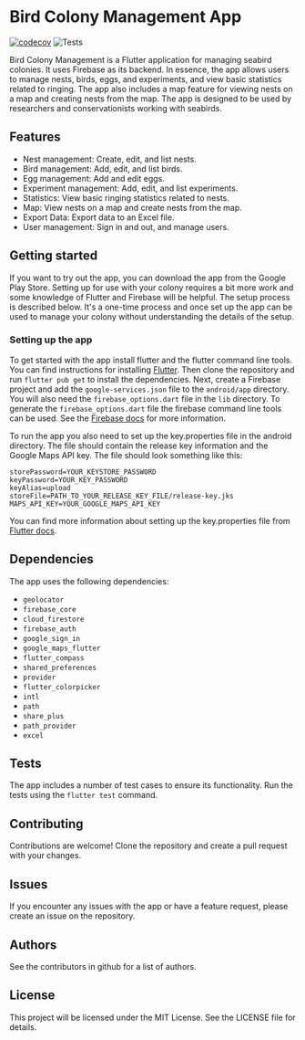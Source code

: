 # Bird Colony Management App

[![codecov](https://codecov.io/gh/rix133/flutter_bird_colony/graph/badge.svg?token=nIVX3odUDo)](https://codecov.io/gh/rix133/flutter_bird_colony)
![Tests](https://github.com/rix133/flutter_bird_colony/actions/workflows/codecov.yml/badge.svg)

Bird Colony Management is a Flutter application for managing seabird colonies.
It uses Firebase as its backend. In essence, the app allows users to manage nests, birds, eggs, 
and experiments, and view basic statistics related to ringing. The app also includes a map
feature for viewing nests on a map and creating nests from the map. The app is designed to be
used by researchers and conservationists working with seabirds.

## Features

- Nest management: Create, edit, and list nests.
- Bird management: Add, edit, and list birds.
- Egg management: Add and edit eggs.
- Experiment management: Add, edit, and list experiments.
- Statistics: View basic ringing statistics related to nests.
- Map: View nests on a map and create nests from the map.
- Export Data: Export data to an Excel file.
- User management: Sign in and out, and manage users.

## Getting started

If you want to try out the app, you can download the app from the Google Play Store. Setting up
for use with your colony requires a bit more work and some knowledge of Flutter and Firebase 
will be helpful. The setup process is described below. It's a one-time process and once set up
the app can be used to manage your colony without understanding the details of the setup.

### Setting up the app

To get started with the app install flutter and the flutter command line tools. You can find
instructions for installing [Flutter](https://flutter.dev/docs/get-started/install).
Then clone the repository and run  `flutter pub get` to install the dependencies.
Next, create a Firebase project and add  the `google-services.json` file to the `android/app` directory.
You will also need the `firebase_options.dart` file in the `lib` directory. To generate the `firebase_options.dart`
file the firebase command line tools can be used. See the
[Firebase docs](https://firebase.flutter.dev/docs/overview) for more information.

To run the app you also need to set up the key.properties file in the android directory. The file
should contain
the release key information and the Google Maps API key. The file should look something like this:

``` 
storePassword=YOUR_KEYSTORE_PASSWORD
keyPassword=YOUR_KEY_PASSWORD
keyAlias=upload
storeFile=PATH_TO_YOUR_RELEASE_KEY_FILE/release-key.jks
MAPS_API_KEY=YOUR_GOOGLE_MAPS_API_KEY
```

You can find more information about setting up the key.properties file
from [Flutter docs](https://docs.flutter.dev/deployment/android).

## Dependencies

The app uses the following dependencies:

- `geolocator`
- `firebase_core`
- `cloud_firestore`
- `firebase_auth`
- `google_sign_in`
- `google_maps_flutter`
- `flutter_compass`
- `shared_preferences`
- `provider`
- `flutter_colorpicker`
- `intl`
- `path`
- `share_plus`
- `path_provider`
- `excel`

## Tests

The app includes a number of test cases to ensure its functionality. Run the tests using the `flutter test` command.

## Contributing

Contributions are welcome! Clone the repository and create a pull request with your changes.

## Issues

If you encounter any issues with the app or have a feature request, please create an issue on the repository.

## Authors

See the contributors in github for a list of authors.

## License

This project will be licensed under the MIT License. See the LICENSE file for details.

